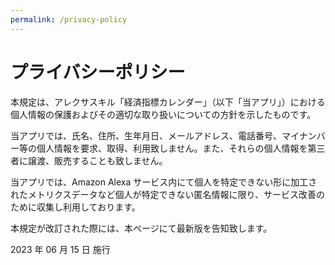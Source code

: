 ```yaml
---
permalink: /privacy-policy
---
```


# プライバシーポリシー

本規定は、アレクサスキル「経済指標カレンダー」（以下「当アプリ」）における個人情報の保護およびその適切な取り扱いについての方針を示したものです。

当アプリでは、氏名、住所、生年月日、メールアドレス、電話番号、マイナンバー等の個人情報を要求、取得、利用致しません。また、それらの個人情報を第三者に譲渡、販売することも致しません。

当アプリでは、Amazon Alexa サービス内にて個人を特定できない形に加工されたメトリクスデータなど個人が特定できない匿名情報に限り、サービス改善のために収集し利用しております。

本規定が改訂された際には、本ページにて最新版を告知致します。

2023 年 06 月 15 日 施行
